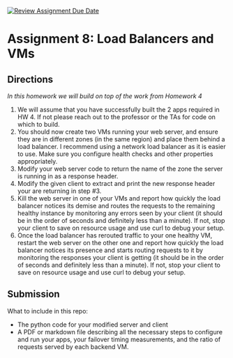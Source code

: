 [![Review Assignment Due Date](https://classroom.github.com/assets/deadline-readme-button-22041afd0340ce965d47ae6ef1cefeee28c7c493a6346c4f15d667ab976d596c.svg)](https://classroom.github.com/a/UGQAEdtH)
# Assignment 8: Load Balancers and VMs

## Directions

*In this homework we will build on top of the work from Homework 4*
1. We will assume that you have successfully built the 2 apps required in HW 4. If not
please reach out to the professor or the TAs for code on which to build.
2. You should now create two VMs running your web server, and ensure they are in
different zones (in the same region) and place them behind a load balancer. I
recommend using a network load balancer as it is easier to use. Make sure you
configure health checks and other properties appropriately.
3. Modify your web server code to return the name of the zone the server is running
in as a response header.
4. Modify the given client to extract and print the new response header your are
returning in step #3.
5. Kill the web server in one of your VMs and report how quickly the load balancer
notices its demise and routes the requests to the remaining healthy instance by
monitoring any errors seen by your client (it should be in the order of seconds and
definitely less than a minute). If not, stop your client to save on resource usage and
use curl to debug your setup.
6. Once the load balancer has rerouted traffic to your one healthy VM, restart the
web server on the other one and report how quickly the load balancer notices its
presence and starts routing requests to it by monitoring the responses your client
is getting (it should be in the order of seconds and definitely less than a minute). If
not, stop your client to save on resource usage and use curl to debug your setup.

## Submission

What to include in this repo: 
- The python code for your modified server and client
- A PDF or markdown file describing all the necessary steps to configure and run your apps, your
failover timing measurements, and the ratio of requests served by each backend
VM.
